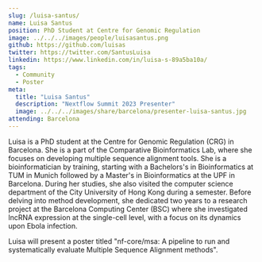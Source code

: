 ```yaml
---
slug: /luisa-santus/
name: Luisa Santus
position: PhD Student at Centre for Genomic Regulation
image: ../../../images/people/luisasantus.png
github: https://github.com/luisas
twitter: https://twitter.com/SantusLuisa
linkedin: https://www.linkedin.com/in/luisa-s-89a5ba10a/
tags:
  - Community
  - Poster
meta:
  title: "Luisa Santus"
  description: "Nextflow Summit 2023 Presenter"
  image: ../../../images/share/barcelona/presenter-luisa-santus.jpg
attending: Barcelona
---
```


Luisa is a PhD student at the Centre for Genomic Regulation (CRG) in Barcelona. She is a part of the Comparative Bioinformatics Lab, where she focuses on developing multiple sequence alignment tools. She is a bioinformatician by training, starting with a Bachelors's in Bioinformatics at TUM in Munich followed by a Master's in Bioinformatics at the UPF in Barcelona.  During her studies, she also visited the computer science department of the City University of Hong Kong during a semester.  Before delving into method development, she dedicated two years to a research project at the Barcelona Computing Center (BSC) where she investigated lncRNA expression at the single-cell level, with a focus on its dynamics upon Ebola infection.

Luisa will present a poster titled "nf-core/msa: A pipeline to run and systematically evaluate Multiple Sequence Alignment methods".
